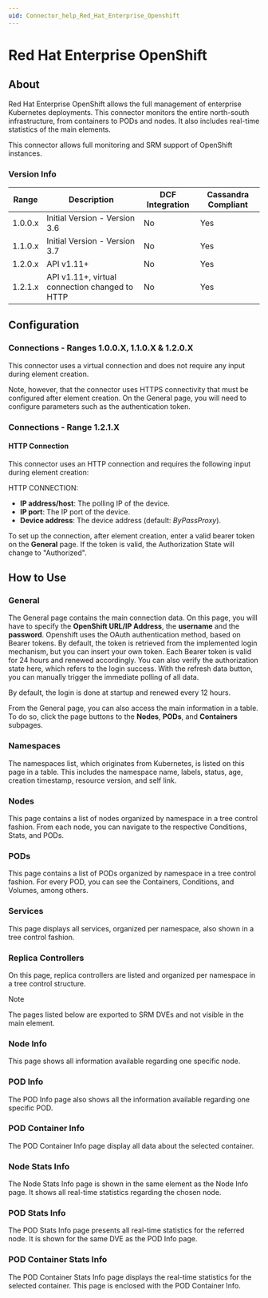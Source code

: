 ```yaml
---
uid: Connector_help_Red_Hat_Enterprise_Openshift
---
```


# Red Hat Enterprise OpenShift

## About

Red Hat Enterprise OpenShift allows the full management of enterprise Kubernetes deployments. This connector monitors the entire north-south infrastructure, from containers to PODs and nodes. It also includes real-time statistics of the main elements.

This connector allows full monitoring and SRM support of OpenShift instances.

### Version Info

| Range   | Description                                    | DCF Integration | Cassandra Compliant |
|---------|------------------------------------------------|-----------------|---------------------|
| 1.0.0.x | Initial Version - Version 3.6                  | No              | Yes                 |
| 1.1.0.x | Initial Version - Version 3.7                  | No              | Yes                 |
| 1.2.0.x | API v1.11+                                     | No              | Yes                 |
| 1.2.1.x | API v1.11+, virtual connection changed to HTTP | No              | Yes                 |

## Configuration

### Connections - Ranges 1.0.0.X, 1.1.0.X & 1.2.0.X

This connector uses a virtual connection and does not require any input during element creation.

Note, however, that the connector uses HTTPS connectivity that must be configured after element creation. On the General page, you will need to configure parameters such as the authentication token.

### Connections - Range 1.2.1.X

#### HTTP Connection

This connector uses an HTTP connection and requires the following input during element creation:

HTTP CONNECTION:

- **IP address/host**: The polling IP of the device.
- **IP port**: The IP port of the device.
- **Device address**: The device address (default: *ByPassProxy*).

To set up the connection, after element creation, enter a valid bearer token on the **General** page. If the token is valid, the Authorization State will change to "Authorized".

## How to Use

### General

The General page contains the main connection data. On this page, you will have to specify the **OpenShift URL/IP Address**, the **username** and the **password**. Openshift uses the OAuth authentication method, based on Bearer tokens. By default, the token is retrieved from the implemented login mechanism, but you can insert your own token. Each Bearer token is valid for 24 hours and renewed accordingly. You can also verify the authorization state here, which refers to the login success. With the refresh data button, you can manually trigger the immediate polling of all data.

By default, the login is done at startup and renewed every 12 hours.

From the General page, you can also access the main information in a table. To do so, click the page buttons to the **Nodes**, **PODs**, and **Containers** subpages.

### Namespaces

The namespaces list, which originates from Kubernetes, is listed on this page in a table. This includes the namespace name, labels, status, age, creation timestamp, resource version, and self link.

### Nodes

This page contains a list of nodes organized by namespace in a tree control fashion. From each node, you can navigate to the respective Conditions, Stats, and PODs.

### PODs

This page contains a list of PODs organized by namespace in a tree control fashion. For every POD, you can see the Containers, Conditions, and Volumes, among others.

### Services

This page displays all services, organized per namespace, also shown in a tree control fashion.

### Replica Controllers

On this page, replica controllers are listed and organized per namespace in a tree control structure.

> [!NOTE]
> The pages listed below are exported to SRM DVEs and not visible in the main element.

### Node Info

This page shows all information available regarding one specific node.

### POD Info

The POD Info page also shows all the information available regarding one specific POD.

### POD Container Info

The POD Container Info page display all data about the selected container.

### Node Stats Info

The Node Stats Info page is shown in the same element as the Node Info page. It shows all real-time statistics regarding the chosen node.

### POD Stats Info

The POD Stats Info page presents all real-time statistics for the referred node. It is shown for the same DVE as the POD Info page.

### POD Container Stats Info

The POD Container Stats Info page displays the real-time statistics for the selected container. This page is enclosed with the POD Container Info.

